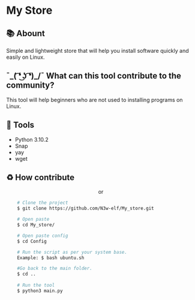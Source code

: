 # My Store

## 📚 Abount
Simple and lightweight store that will help you install software quickly and easily on Linux.

##  ¯\_( ͡❛ ͜ʖ ͡❛)_/¯ What can this tool contribute to the community?
This tool will help beginners who are not used to installing programs on Linux.

## 🔨 Tools

- Python 3.10.2
- Snap
- yay
- wget
  
## ♻️ How contribute

<p align="center">or</p>

```bash
    # Clone the project
    $ git clone https://github.com/N3w-elf/My_store.git

    # Open paste
    $ cd My_store/

    # Open paste config
    $ cd Config

    # Run the script as per your system base.
    Example: $ bash ubuntu.sh

    #Go back to the main folder.
    $ cd ..
    
    # Run the tool
    $ python3 main.py
```
